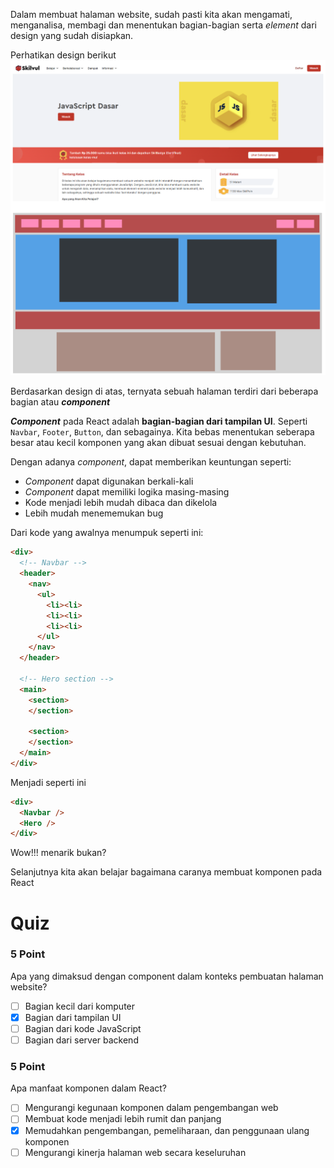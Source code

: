 Dalam membuat halaman website, sudah pasti kita akan mengamati, menganalisa, membagi dan menentukan bagian-bagian serta _element_ dari design yang sudah disiapkan.

Perhatikan design berikut
![gambar](../00-assets/komponen.png)

Berdasarkan design di atas, ternyata sebuah halaman terdiri dari beberapa bagian atau **_component_**

_**Component**_ pada React adalah **bagian-bagian dari tampilan UI**. Seperti `Navbar`, `Footer`, `Button`, dan sebagainya. Kita  bebas menentukan seberapa besar atau kecil komponen yang akan dibuat sesuai dengan kebutuhan.

Dengan adanya _component_, dapat memberikan keuntungan seperti:
- _Component_ dapat digunakan berkali-kali
- _Component_ dapat memiliki logika masing-masing
- Kode menjadi lebih mudah dibaca dan dikelola
- Lebih mudah menememukan bug

Dari kode yang awalnya menumpuk seperti ini:

```html
<div>
  <!-- Navbar -->
  <header>
    <nav>
      <ul>
        <li><li>
        <li><li>
        <li><li>
      </ul>
    </nav>
  </header>

  <!-- Hero section -->
  <main>
    <section>
    </section>

    <section>
    </section>
  </main>
</div>
```
Menjadi seperti ini

```html
<div>
  <Navbar />
  <Hero />
</div>
```

Wow!!! menarik bukan?

Selanjutnya kita akan belajar bagaimana caranya membuat komponen pada React

# Quiz

### 5 Point
Apa yang dimaksud dengan component dalam konteks pembuatan halaman website?
- [ ] Bagian kecil dari komputer
- [x] Bagian dari tampilan UI
- [ ] Bagian dari kode JavaScript
- [ ] Bagian dari server backend

### 5 Point
Apa manfaat komponen dalam React?
- [ ] Mengurangi kegunaan komponen dalam pengembangan web
- [ ] Membuat kode menjadi lebih rumit dan panjang
- [x] Memudahkan pengembangan, pemeliharaan, dan penggunaan ulang komponen
- [ ] Mengurangi kinerja halaman web secara keseluruhan